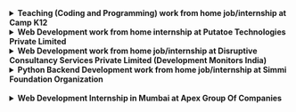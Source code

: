 <details>
<summary> <b>Teaching (Coding and Programming) work from home job/internship at Camp K12  <b> </summary>
<br>
About Camp K12 <br>
Website : https://campk12.com/ <br>
Camp K12 is an ed-tech startup founded by an MIT and Harvard computer science graduate and the ex-CEO of Apple (India), bringing coding and 21st-century skills to students of ages 6-18 globally. We were India's first coding boot camp for school kids in 2011, and today, we are the leader in the K-12 education space, both offline and online, making cutting-edge technologies like AI, 3D/virtual reality programming, web and mobile app development accessible to young students via our custom-built technology platforms.

Our alumni team of diverse 1000 and more changemakers have taught more than 50,000 students, worked with 200 and more schools nationwide, and have collaborated with institutions like Google, Adobe, IIM Bangalore, IIT Delhi, and more to inspire an entire generation of young makers and doers.

About the work from home job/internship
Selected intern's day-to-day responsibilities include:

1. Teach block-based courses (scratch/app development) or JavaScript-based courses (AI/VR/web development) to kids aged 6-18 via live online classes
2. Manage a group of students (either 1-on-1 or in small groups) in the online classroom using our online platform and teach the curriculum provided by Camp K 12
3. Assign activities to facilitate students' consolidation of learning material
4. Communicate, cooperate, and consult with management, and parents/guardians in the student's best interest

Other requirements:

1. Basic familiarity with coding languages (JavaScript/Python)
2. Excellent verbal, written, and presentation skills
3. A stable internet connection with a speed of more than 15 Mbps
4. A laptop with a clear web camera and a working microphone

Skill(s) required <br>
1.J2EE <br>
2.JavaScript <br>
3.Online Teaching <br>
4.Python <br>

Who can apply
Only those candidates can apply who:

1. are available for the work from home job/internship
2. can start the work from home job/internship between 1st Oct'22 and 5th Nov'22
3. are available for duration of 6 months
4. have relevant skills and interests
* Women wanting to start/restart their career can also apply.

Perks <br>
Certificate

Apply <br> here : https://internshala.com/student/interstitial/application/teaching-coding-and-programming-work-from-home-job-internship-at-camp-k121664611737

</details>

<details>
<summary> <b>Web Development work from home internship at Putatoe Technologies Private Limited <b> </summary>
<br>
About Putatoe Technologies Private Limited <br>
We are an early-stage budding startup working on creating an application that would make all the daily household services reach the end-user without any inconvenience.

About the work from home job/internship
Selected intern's day-to-day responsibilities include:

1. Working on website development
2. Working on assigned tasks under the guidance of a senior developer
3. Working on the CSS and js

Skill(s) required <br>
1.Bootstrap <br>
2.CSS <br>
3.HTML <br>
4.JavaScript <br>
5.jQuery <br>
6.ReactJS <br>

Who can apply
Only those candidates can apply who:

1. Are available for the work from home job/internship
2. Can start the work from home job/internship between 1st Oct'22 and 5th Nov'22
3. Are available for duration of 4 months
4. Have relevant skills and interests
* Women wanting to start/restart their career can also apply.

Perks <br>
1. Certificate
2. Letter of recommendation
3. Flexible work hours

Apply <br> here : https://internshala.com/internship/detail/web-development-work-from-home-job-internship-at-putatoe-technologies-private-limited1664639146

</details>



<details>
<summary> <b>Web Development work from home job/internship at Disruptive Consultancy Services Private Limited (Development Monitors India)<b> </summary>
<br>
About Disruptive Consultancy Services Private Limited (Development Monitors India) <br>
As one of the Prime Subcontractors of the World Bank, German Bank and other donor organizations, development monitors has intensive experience in the field of international development and third-party monitoring. Along with that, DM has a product development branch that deals with drone development, post-processing of captured imagery, and development of software to accomplish those tasks. 

About the work from home job/internship
Selected intern's day-to-day responsibilities include:

1. Work development of GIS web application using ThreeJS
2. Work on the development of online surveys in KoBoToolbox using xlsForms and xlsFormat
3. Work on the day-to-day management of IT as the IT admin


Skill(s) required <br>
1.Bootstrap <br>
2.CSS <br>
3.HTML <br>
4.JavaScript <br>

Who can apply
Only those candidates can apply who:

1. are available for the work from home job/internship
2. can start the work from home job/internship between 5th Oct'22 and 9th Nov'22
3. are available for duration of 6 months
4. have relevant skills and interests

Perks <br>
1. 5 days a week
2. Letter of recommendation
3. Flexible work hours

Apply <br> here : https://internshala.com/internship/detail/web-development-work-from-home-job-internship-at-disruptive-consultancy-services-private-limited-development-monitors-india1664980247

</details>
<details>
<summary> <b>Python Backend Development work from home job/internship at Simmi Foundation Organization<b> </summary>
<br>
About Simmi Foundation Organization<br>
Simmi Foundation is a not-for-profit, non-governmental organization that aims to work for the upliftment and betterment of society. We work on creating awareness about environmental and social issues through educational seminars and interactive classroom sessions. Our focus is on creating awareness among the youth and the younger generation. We also focus on social issues, working towards educating the younger generation about burning social problems, and talking about topics generally considered taboo in our society, for instance, menstruation, malnutrition, and safety measures for women during pregnancy.<br>
  
  About the work from home job/internship<br>
Selected intern's day-to-day responsibilities include:<br>
1. Work on the development and testing of new system components/services, code and design reviews<br>
2. Work on programming the backend for a website on Django for the backend and React for the front end, integrating using Django and Rest API<br>
3. Design databases and ensure their stability, reliability, and performance<br>
4. Design, create and implement database systems based on the end user's requirements<br>
5. Improve web/application performances<br>
6. Prepare documentation for database applications with expertise in Python in backend development<br>

Note:<br>
1. Candidates having prior experience will be given preference in selection.<br>
2. We provide flexible work timings.<br>
3. This is an opportunity to work with us on live projects.<br>
  
Skill(s) required<br>
CSS Django GitHub HTML Python REST API<br>

  Who can apply<br>
Only those candidates can apply who:<br>
1. are available for the work from home job/internship<br>
2. can start the work from home job/internship between 5th Oct'22 and 9th Nov'22<br>
3. are available for duration of 3 months<br>
4. have relevant skills and interests<br>
* Women wanting to start/restart their career can also apply.<br>

Perks<br>
*Certificate *Letter of recommendation *Flexible work hours *5 days a week<br>
  
  Number of openings<br>
4<br>
  Apply Here:https://internshala.com/student/interstitial/application/python-backend-development-work-from-home-job-internship-at-simmi-foundation-organization1664961629
</details><br>
  
<details>
<summary> <b>Web Development Internship in Mumbai at Apex Group Of Companies </summary>
<br>
  About the internship<br>
1.Job Responsibilities<br>
2.Build and improve the existing Website basis the brief given.<br>
3.Must have a knack for design elements and plugin usage on Wordpress .<br>
4.Create website layout/user interface by using standard HTML/CSS practices<br>
5.Integrate data from various back-end services and databases<br>
6.Gather and refine specifications and requirements based on technical needs<br>
7.Create and maintain software documentation<br>
8.Be responsible for maintaining, expanding, and scaling our site<br>
9.Stay plugged into emerging technologies/industry website trends and apply them into operations and activities<br>
10.Coordinate with Marcom to match visual design intent<br>

  Who can apply<br>
Only those candidates can apply who:<br>
1. are available for full time (in-office) internship<br>
2. can start the internship between 26th Sep'22 and 31st Oct'22<br>
3. are available for duration of 6 months<br>
4. are from or open to relocate to Mumbai and neighboring cities<br>
5. have relevant skills and interests<br>

Number of openings<br>
1<br>
  Apply Here:https://internshala.com/student/interstitial/application/web-development-internship-in-mumbai-at-apex-group-of-companies1664192078
</details>
  
